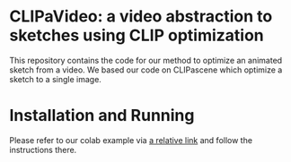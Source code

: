 # CLIPaVideo: a video abstraction to sketches using CLIP optimization
This repository contains the code for our method to optimize an animated sketch from a video.
We based our code on CLIPascene which optimize a sketch to a single image.

# Installation and Running
Please refer to our colab example via [a relative link](vidSketch.ipynb) and follow the instructions there.
